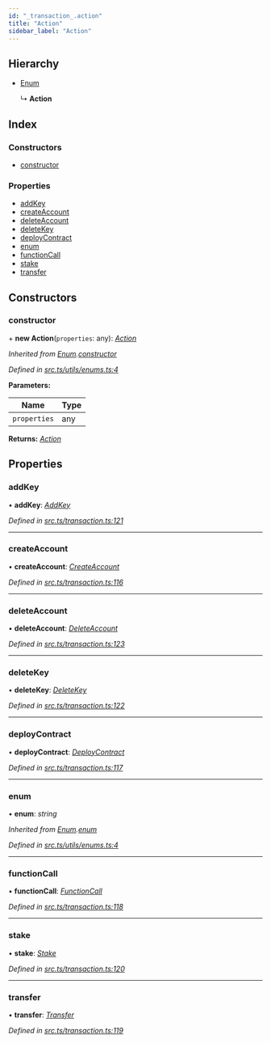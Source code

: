 ```yaml
---
id: "_transaction_.action"
title: "Action"
sidebar_label: "Action"
---
```


## Hierarchy

* [Enum](_utils_enums_.enum.md)

  ↳ **Action**

## Index

### Constructors

* [constructor](_transaction_.action.md#constructor)

### Properties

* [addKey](_transaction_.action.md#addkey)
* [createAccount](_transaction_.action.md#createaccount)
* [deleteAccount](_transaction_.action.md#deleteaccount)
* [deleteKey](_transaction_.action.md#deletekey)
* [deployContract](_transaction_.action.md#deploycontract)
* [enum](_transaction_.action.md#enum)
* [functionCall](_transaction_.action.md#functioncall)
* [stake](_transaction_.action.md#stake)
* [transfer](_transaction_.action.md#transfer)

## Constructors

###  constructor

\+ **new Action**(`properties`: any): *[Action](_transaction_.action.md)*

*Inherited from [Enum](_utils_enums_.enum.md).[constructor](_utils_enums_.enum.md#constructor)*

*Defined in [src.ts/utils/enums.ts:4](https://github.com/nearprotocol/nearlib/blob/de49029/src.ts/utils/enums.ts#L4)*

**Parameters:**

Name | Type |
------ | ------ |
`properties` | any |

**Returns:** *[Action](_transaction_.action.md)*

## Properties

###  addKey

• **addKey**: *[AddKey](_transaction_.addkey.md)*

*Defined in [src.ts/transaction.ts:121](https://github.com/nearprotocol/nearlib/blob/de49029/src.ts/transaction.ts#L121)*

___

###  createAccount

• **createAccount**: *[CreateAccount](_transaction_.createaccount.md)*

*Defined in [src.ts/transaction.ts:116](https://github.com/nearprotocol/nearlib/blob/de49029/src.ts/transaction.ts#L116)*

___

###  deleteAccount

• **deleteAccount**: *[DeleteAccount](_transaction_.deleteaccount.md)*

*Defined in [src.ts/transaction.ts:123](https://github.com/nearprotocol/nearlib/blob/de49029/src.ts/transaction.ts#L123)*

___

###  deleteKey

• **deleteKey**: *[DeleteKey](_transaction_.deletekey.md)*

*Defined in [src.ts/transaction.ts:122](https://github.com/nearprotocol/nearlib/blob/de49029/src.ts/transaction.ts#L122)*

___

###  deployContract

• **deployContract**: *[DeployContract](_transaction_.deploycontract.md)*

*Defined in [src.ts/transaction.ts:117](https://github.com/nearprotocol/nearlib/blob/de49029/src.ts/transaction.ts#L117)*

___

###  enum

• **enum**: *string*

*Inherited from [Enum](_utils_enums_.enum.md).[enum](_utils_enums_.enum.md#enum)*

*Defined in [src.ts/utils/enums.ts:4](https://github.com/nearprotocol/nearlib/blob/de49029/src.ts/utils/enums.ts#L4)*

___

###  functionCall

• **functionCall**: *[FunctionCall](_transaction_.functioncall.md)*

*Defined in [src.ts/transaction.ts:118](https://github.com/nearprotocol/nearlib/blob/de49029/src.ts/transaction.ts#L118)*

___

###  stake

• **stake**: *[Stake](_transaction_.stake.md)*

*Defined in [src.ts/transaction.ts:120](https://github.com/nearprotocol/nearlib/blob/de49029/src.ts/transaction.ts#L120)*

___

###  transfer

• **transfer**: *[Transfer](_transaction_.transfer.md)*

*Defined in [src.ts/transaction.ts:119](https://github.com/nearprotocol/nearlib/blob/de49029/src.ts/transaction.ts#L119)*
